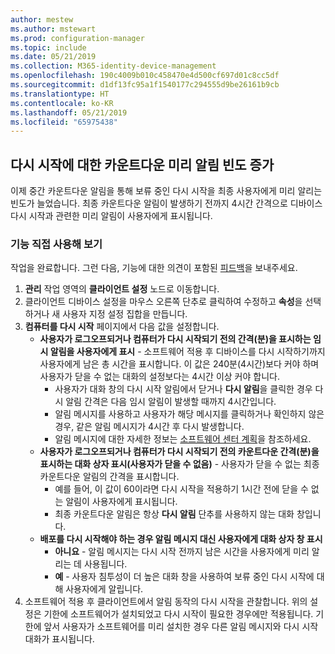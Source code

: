 ```yaml
---
author: mestew
ms.author: mstewart
ms.prod: configuration-manager
ms.topic: include
ms.date: 05/21/2019
ms.collection: M365-identity-device-management
ms.openlocfilehash: 190c4009b010c458470e4d500cf697d01c8cc5df
ms.sourcegitcommit: d1df13fc95a1f1540177c294555d9be26161b9cb
ms.translationtype: HT
ms.contentlocale: ko-KR
ms.lasthandoff: 05/21/2019
ms.locfileid: "65975438"
---
```

## <a name="bkmk_restart"></a> 다시 시작에 대한 카운트다운 미리 알림 빈도 증가
<!--3976435-->
이제 중간 카운트다운 알림을 통해 보류 중인 다시 시작을 최종 사용자에게 미리 알리는 빈도가 늘었습니다. 최종 카운트다운 알림이 발생하기 전까지 4시간 간격으로 디바이스 다시 시작과 관련한 미리 알림이 사용자에게 표시됩니다.

### <a name="try-it-out"></a>기능 직접 사용해 보기

작업을 완료합니다. 그런 다음, 기능에 대한 의견이 포함된 [피드백](/sccm/core/understand/find-help#product-feedback)을 보내주세요.

1. **관리** 작업 영역의 **클라이언트 설정** 노드로 이동합니다.
2. 클라이언트 디바이스 설정을 마우스 오른쪽 단추로 클릭하여 수정하고 **속성**을 선택하거나 새 사용자 지정 설정 집합을 만듭니다.
3. **컴퓨터를 다시 시작** 페이지에서 다음 값을 설정합니다.
   - **사용자가 로그오프되거나 컴퓨터가 다시 시작되기 전의 간격(분)을 표시하는 임시 알림을 사용자에게 표시** - 소프트웨어 적용 후 디바이스를 다시 시작하기까지 사용자에게 남은 총 시간을 표시합니다. 이 값은 240분(4시간)보다 커야 하며 사용자가 닫을 수 없는 대화의 설정보다는 4시간 이상 커야 합니다.
      - 사용자가 대화 창의 다시 시작 알림에서 닫거나 **다시 알림**을 클릭한 경우 다시 알림 간격은 다음 임시 알림이 발생할 때까지 4시간입니다.
      - 알림 메시지를 사용하고 사용자가 해당 메시지를 클릭하거나 확인하지 않은 경우, 같은 알림 메시지가 4시간 후 다시 발생합니다. 
      - 알림 메시지에 대한 자세한 정보는 [소프트웨어 센터 계획](/sccm/apps/plan-design/plan-for-software-center#bkmk_impact)을 참조하세요.
   - **사용자가 로그오프되거나 컴퓨터가 다시 시작되기 전의 카운트다운 간격(분)을 표시하는 대화 상자 표시(사용자가 닫을 수 없음)** - 사용자가 닫을 수 없는 최종 카운트다운 알림의 간격을 표시합니다. 
      - 예를 들어, 이 값이 60이라면 다시 시작을 적용하기 1시간 전에 닫을 수 없는 알림이 사용자에게 표시됩니다. 
      - 최종 카운트다운 알림은 항상 **다시 알림** 단추를 사용하지 않는 대화 창입니다.
   - **배포를 다시 시작해야 하는 경우 알림 메시지 대신 사용자에게 대화 상자 창 표시** 
      - **아니요** - 알림 메시지는 다시 시작 전까지 남은 시간을 사용자에게 미리 알리는 데 사용됩니다.
      -  **예** - 사용자 침투성이 더 높은 대화 창을 사용하여 보류 중인 다시 시작에 대해 사용자에게 알립니다.
4. 소프트웨어 적용 후 클라이언트에서 알림 동작의 다시 시작을 관찰합니다. 위의 설정은 기한에 소프트웨어가 설치되었고 다시 시작이 필요한 경우에만 적용됩니다. 기한에 앞서 사용자가 소프트웨어를 미리 설치한 경우 다른 알림 메시지와 다시 시작 대화가 표시됩니다.
